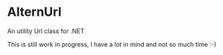 AlternUrl
=========

An utility Url class for .NET

This is still work in progress, I have a lot in mind and not so much time :-)
